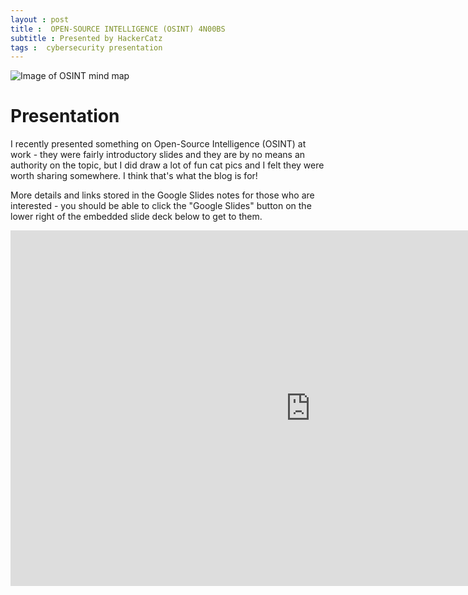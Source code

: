 ```yaml
---
layout : post  
title :  OPEN-SOURCE INTELLIGENCE (OSINT) 4N00BS
subtitle : Presented by HackerCatz
tags :  cybersecurity presentation 
---
```


![Image of OSINT mind map](https://kiowa-scott-hurley.github.io/tea-tech-and-trials/img/osint/OSINT-map.png)

# Presentation
I recently presented something on Open-Source Intelligence (OSINT) at work - they were fairly introductory slides and they are by no means an authority on the topic, but I did draw a lot of fun cat pics and I felt they were worth sharing somewhere. I think that's what the blog is for! 

More details and links stored in the Google Slides notes for those who are interested - you should be able to click the "Google Slides" button on the lower right of the embedded slide deck below to get to them. 

<iframe src="https://docs.google.com/presentation/d/e/2PACX-1vR7Hk2mlWssKmLMJ3ypM6wI7oLWhm45xuCJtWqgwdDX3U0qerOrb42cYEt1-DkWbovMwhmP7XoquZip/embed?start=false&loop=false&delayms=10000" frameborder="0" width="960" height="569" allowfullscreen="true" mozallowfullscreen="true" webkitallowfullscreen="true"></iframe>

